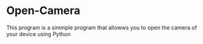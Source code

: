 # Open-Camera
This program is a simmple program that allowws you to open the camera of your device using Python
